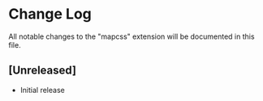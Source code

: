 # Change Log

All notable changes to the "mapcss" extension will be documented in this file.

## [Unreleased]

- Initial release